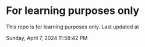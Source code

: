 # For learning purposes only
This repo is for learning purposes only.
Last updated at

Sunday, April 7, 2024 11:58:42 PM

